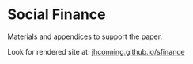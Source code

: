 # Social Finance

Materials and appendices to support the paper.

Look for rendered site at: [jhconning.github.io/sfinance](https://jhconning.github.io/sfinance)


